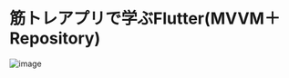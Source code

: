 # 筋トレアプリで学ぶFlutter(MVVM＋Repository)
![image](https://github.com/akitomonam/flutter-mvvm-repository-workout-app/assets/72239675/5dbb0835-5150-4d24-bac1-7e6c01a37a46)
